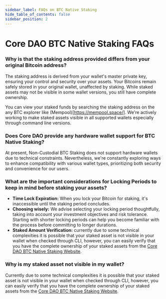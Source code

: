 ```yaml
---
sidebar_label: FAQs on BTC Native Staking
hide_table_of_contents: false
sidebar_position: 2
---
```


# Core DAO BTC Native Staking FAQs

### Why is that the staking address provided differs from your original Bitcoin address?
The staking address is derived from your wallet's master private key, ensuring your control and security over your assets. Your Bitcoins remain safely stored in your original wallet, unaffected by staking. While staked assets may not be visible in some wallet versions, you still have complete ownership. 

You can view your staked funds by searching the staking address on the any BTC explorer like (Mempool)[https://mempool.space/]. We're actively working to make staked assets visible in all supported wallets especially through command line versions.

### Does Core DAO provide any hardware wallet support for BTC Native Staking?

At present, Non-Custodial BTC Staking does not support hardware wallets due to technical constraints. Nevertheless, we're constantly exploring ways to enhance compatibility with various wallet types, prioritizing both security and convenience for our users.

### What are the important considerations for Locking Periods to keep in mind before staking your assets?

* **Time Lock Expiration:** When you lock your Bitcoin for staking, it's inaccessible until the staking period concludes.
* **Choosing wisely:** We advise selecting your locking period thoughtfully, taking into account your investment objectives and risk tolerance. Starting with shorter locking periods can help you become familiar with the process before committing to longer durations.
* **Staked Amount Verification:** currently due to some technical complexities it is possible that your staked asset is not visible in your wallet when checked through CLI, however, you can easily verify that you have the complete ownership of your staked assets from the [Core DAO BTC Native Staking Website](https://stake.coredao.org/).


### Why is my staked asset not visible in my wallet?

Currently due to some technical complexities it is possible that your staked asset is not visible in your wallet when checked through CLI, however, you can easily verify that you have the complete ownership of your staked assets from the [Core DAO BTC Native Staking Website](https://stake.coredao.org/).
